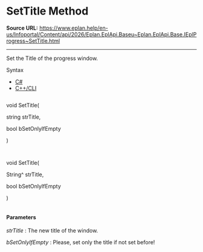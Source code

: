 # SetTitle Method

**Source URL:** https://www.eplan.help/en-us/Infoportal/Content/api/2026/Eplan.EplApi.Baseu~Eplan.EplApi.Base.IEplProgress~SetTitle.html

---

Set the Title of the progress window.

Syntax

- [C#](#i-syntax-CS)
- [C++/CLI](#i-syntax-CPP2005)

```
```
void SetTitle( 

   string strTitle,

   bool bSetOnlyIfEmpty

)
```
```

```
```
void SetTitle( 

   String^ strTitle,

   bool bSetOnlyIfEmpty

)
```
```

#### Parameters

*strTitle*
:   The new title of the window.

*bSetOnlyIfEmpty*
:   Please, set only the title if not set before!
